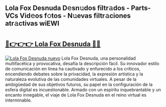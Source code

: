 ## Lola Fox Desnuda D𝚎sn𝚞dos filtr𝚊dos - Parts-VCs Vid𝚎os f𝚘tos - N𝚞evas filtr𝚊ciones atr𝚊ctivas wiEWI

# <h2><a href="http://mb71u2e.tromn.icu/?c=Lola+Fox+Desnuda">🔗👉👉👉 Lola Fox Desnuda 🔗🔗</a></h2>

[![Lola Fox Desnuda nuevo](https://i.imgur.com/pEAQMta.gif)](http://mb71u2e.tromn.icu/?c=Lola+Fox+Desnuda)
Lola Fox Desnuda, una personalidad multifacética y provocativa, desafía la descripción fácil. Su innovador estilo de comunicación en línea ha cautivado y enfurecido a los críticos, encendiendo debates sobre la privacidad, la expresión artística y la naturaleza evolutiva de las comunidades virtuales. A pesar de la ambigüedad de sus objetivos futuros, su papel en la configuración de la esfera digital es incuestionable. Armado con un espíritu inquebrantable y un encanto innegable, el viaje de Lola Fox Desnuda en el reino virtual es interminable.
